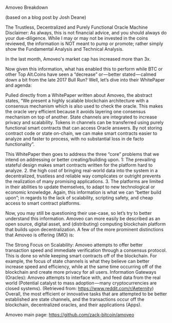 Amoveo Breakdown

(based on a blog post by Josh Deane)

The Trustless, Decentralized and Purely Functional Oracle Machine
Disclaimer: As always, this is not financial advice, and you should always do your due-diligence. While I may or may not be invested in the coins reviewed, the information is NOT meant to pump or promote; rather simply show the Fundamental Analysis and Technical Analysis.

In the last month, Amoveo's market cap has increased more than 3x.

Now given this information, what has enabled this to perform while BTC or other Top Alt.Coins have seen a “decrease” or — better stated — calmed down a bit from the late 2017 Bull Run? Well, let’s dive into their WhitePaper and agenda:

Pulled directly from a WhitePaper written about Amoveo, the abstract states, “We present a highly scalable blockchain architecture with a consensus mechanism which is also used to check the oracle. This makes the oracle very efficient because it avoids layering one consensus mechanism on top of another. State channels are integrated to increase privacy and scalability. Tokens in channels can be transferred using purely functional smart contracts that can access Oracle answers. By not storing contract code or state on-chain, we can make smart contracts easier to analyze and faster to process, with no substantial loss in de facto functionality”.

This WhitePaper then goes to address the three “core” problems that we intend on addressing or better creating/building upon. 1: The prevailing stateful design makes smart contracts written for the platform hard to analyze. 2. the high cost of bringing real-world data into the system in a decentralized, trustless and reliable way complicates or outright prevents the realization of many promising applications. 3. The platforms are limited in their abilities to update themselves, to adapt to new technological or economic knowledge. Again, this information is what we can “better build upon”; in regards to the lack of scalability, scripting safety, and cheap access to smart contract platforms.

Now, you may still be questioning their use-case, so let’s try to better understand this information. Amoveo can more easily be described as an open source, digital asset, and (distributing) computing blockchain platform that builds upon decentralization. A few of the more prominent distinctions that Amoveo is offering (IMO) is:

The Strong Focus on Scalability: Amoveo attempts to offer better transaction speed and immediate verification through a consensus protocol. This is done so while keeping smart contracts off of the blockchain. For example, the focus of state channels is what they believe can better increase speed and efficiency, while at the same time occurring off of the blockchain and create more privacy for all users.
Information Gateways (Oracles): Amoveo attempts to interface with, and feed data from the real world (Potential catalyst to mass adoption — many cryptocurrencies are closed systems). (Retrieved from: https://www.reddit.com/r/Aeternity)
Overall, the most efficient or innovative tasks that are attempted to be better established are state channels, and the transactions occur off the blockchain, decentralized oracles, and their applications (Apps). 


Amoveo main page: https://github.com/zack-bitcoin/amoveo
